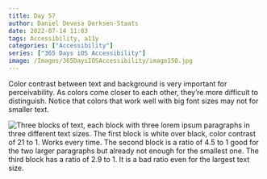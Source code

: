 ```yaml
---
title: Day 57
author: Daniel Devesa Derksen-Staats
date: 2022-07-14 11:03
tags: Accessibility, a11y
categories: ["Accessibility"]
series: ["365 Days iOS Accessibility"]
image: /Images/365DaysIOSAccessibility/image150.jpg
---
```


Color contrast between text and background is very important for perceivability. As colors come closer to each other, they’re more difficult to distinguish. Notice that colors that work well with big font sizes may not for smaller text.

![Three blocks of text, each block with three lorem ipsum paragraphs in three different text sizes. The first block is white over black, color contrast of 21 to 1. Works every time. The second block is a ratio of 4.5 to 1 good for the two larger paragraphs but already not enough for the smallest one. The third block has a ratio of 2.9 to 1. It is a bad ratio even for the largest text size.](/Images/365DaysIOSAccessibility/image150.jpg)